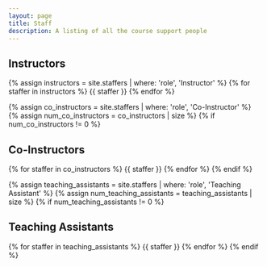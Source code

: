 ```yaml
---
layout: page
title: Staff
description: A listing of all the course support people
---
```


## Instructors

{% assign instructors = site.staffers | where: 'role', 'Instructor' %}
{% for staffer in instructors %}
{{ staffer }}
{% endfor %}

{% assign co_instructors = site.staffers | where: 'role', 'Co-Instructor' %}
{% assign num_co_instructors = co_instructors | size %}
{% if num_co_instructors != 0 %}
## Co-Instructors

{% for staffer in co_instructors %}
{{ staffer }}
{% endfor %}
{% endif %}

{% assign teaching_assistants = site.staffers | where: 'role', 'Teaching Assistant' %}
{% assign num_teaching_assistants = teaching_assistants | size %}
{% if num_teaching_assistants != 0 %}
## Teaching Assistants

{% for staffer in teaching_assistants %}
{{ staffer }}
{% endfor %}
{% endif %}
